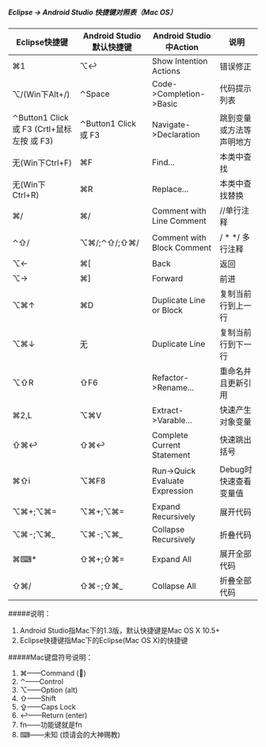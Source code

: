 ##### Eclipse -> Android Studio 快捷键对照表（Mac OS）

Eclipse快捷键|Android Studio默认快捷键|Android Studio中Action|说明
---|---|---|---
⌘1|⌥↩|Show Intention Actions|错误修正
⌥/(Win下Alt+/)|⌃Space|Code->Completion->Basic|代码提示列表
⌃Button1 Click 或 F3 (Crtl+鼠标左按 或 F3)|⌃Button1 Click 或 F3|Navigate->Declaration|跳到变量或方法等声明地方
无(Win下Ctrl+F)|⌘F|Find...|本类中查找
无(Win下Ctrl+R)|⌘R|Replace...|本类中查找替换
⌘/|⌘/|Comment with Line Comment|//单行注释
⌃⇧/|⌥⌘/;⌃⇧/;⇧⌘/|Comment with Block Comment|  / *  */   多行注释
⌥←|⌘[|Back|返回
⌥→|⌘]|Forward|前进
⌥⌘↑|⌘D|Duplicate Line or Block|复制当前行到上一行
⌥⌘↓|无|Duplicate Line|复制当前行到下一行
⌥⇧R|⇧F6|Refactor->Rename...|重命名并且更新引用
⌘2,L|⌥⌘V|Extract->Varable...|快速产生对象变量
⇧⌘↩|⇧⌘↩|Complete Current Statement|快速跳出括号
⌘⇧i|⌥⌘F8|Run->Quick Evaluate Expression|Debug时快速查看变量值
⌥⌘+;⌥⌘=|⌥⌘+;⌥⌘=|Expand Recursively|展开代码
⌥⌘-;⌥⌘_|⌥⌘-;⌥⌘_|Collapse Recursively|折叠代码
⌘⌨*|⇧⌘+;⇧⌘=|Expand All|展开全部代码
⇧⌘/|⇧⌘-;⇧⌘_|Collapse All|折叠全部代码


    
    
    
    
#####说明：
1. Android Studio指Mac下的1.3版，默认快捷键是Mac OS X 10.5+
2. Eclipse快捷键指Mac下的Eclipse(Mac OS X)的快捷键



#####Mac键盘符号说明：
1. ⌘——Command ()
2. ⌃——Control
3. ⌥——Option (alt)
4. ⇧——Shift
5. ⇪——Caps Lock
6. ↩——Return (enter)
7. fn——功能键就是fn
8. ⌨——未知 (烦请会的大神赐教)